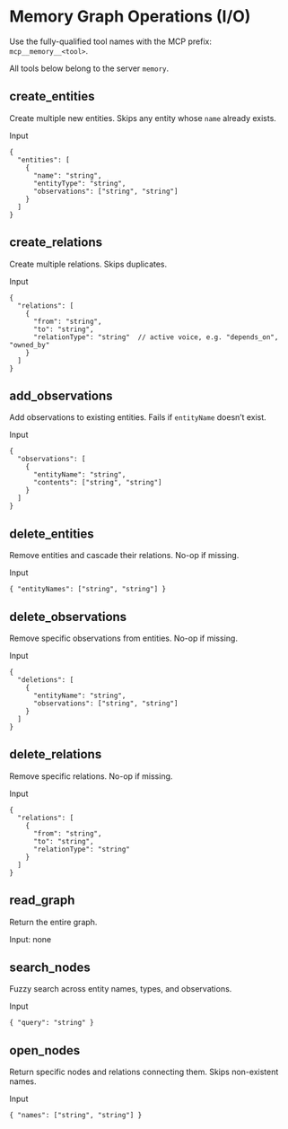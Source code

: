 # Memory Graph Operations (I/O)

Use the fully-qualified tool names with the MCP prefix: `mcp__memory__<tool>`.

All tools below belong to the server `memory`.

## create_entities
Create multiple new entities. Skips any entity whose `name` already exists.

Input
```
{
  "entities": [
    {
      "name": "string",
      "entityType": "string",
      "observations": ["string", "string"]
    }
  ]
}
```

## create_relations
Create multiple relations. Skips duplicates.

Input
```
{
  "relations": [
    {
      "from": "string",
      "to": "string",
      "relationType": "string"  // active voice, e.g. "depends_on", "owned_by"
    }
  ]
}
```

## add_observations
Add observations to existing entities. Fails if `entityName` doesn’t exist.

Input
```
{
  "observations": [
    {
      "entityName": "string",
      "contents": ["string", "string"]
    }
  ]
}
```

## delete_entities
Remove entities and cascade their relations. No-op if missing.

Input
```
{ "entityNames": ["string", "string"] }
```

## delete_observations
Remove specific observations from entities. No-op if missing.

Input
```
{
  "deletions": [
    {
      "entityName": "string",
      "observations": ["string", "string"]
    }
  ]
}
```

## delete_relations
Remove specific relations. No-op if missing.

Input
```
{
  "relations": [
    {
      "from": "string",
      "to": "string",
      "relationType": "string"
    }
  ]
}
```

## read_graph
Return the entire graph.

Input: none

## search_nodes
Fuzzy search across entity names, types, and observations.

Input
```
{ "query": "string" }
```

## open_nodes
Return specific nodes and relations connecting them. Skips non-existent names.

Input
```
{ "names": ["string", "string"] }
```

